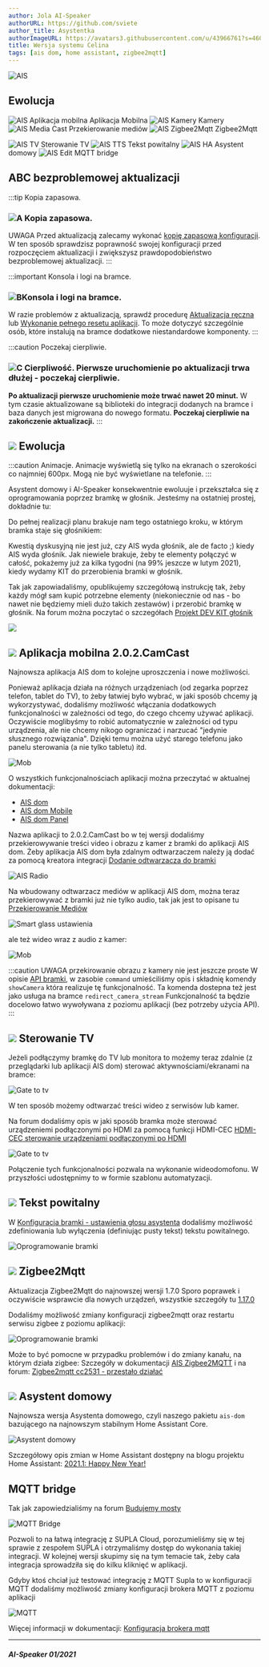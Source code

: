 ```yaml
---
author: Jola AI-Speaker
authorURL: https://github.com/sviete
author_title: Asystentka
authorImageURL: https://avatars3.githubusercontent.com/u/43966761?s=460&v=4
title: Wersja systemu Celina
tags: [ais dom, home assistant, zigbee2mqtt]
---
```


<div class="IntroAisBlogMenu" >
<div>

![AIS](/img/en/blog/202101/celina.png)

</div>

<h2>Ewolucja</h2>

</div>

![AIS Aplikacja mobilna](/img/en/blog/202101/mob_app.png) Aplikacja Mobilna ![AIS Kamery](/img/en/blog/202101/camera.png) Kamery ![AIS Media Cast](/img/en/blog/202101/mobile-request.png) Przekierowanie mediów ![AIS Zigbee2Mqtt](/img/en/blog/202101/zigbee.png) Zigbee2Mqtt

![AIS TV](/img/en/blog/202101/tv.png) Sterowanie TV ![AIS TTS](/img/en/blog/202101/tts_icon.png) Tekst powitalny ![AIS HA](/img/en/blog/202101/hass.png) Asystent domowy ![AIS Edit](/img/en/blog/202101/bridge.png) MQTT bridge

<!--truncate-->


## ABC bezproblemowej aktualizacji

:::tip Kopia zapasowa.
### ![A](/img/en/blog/202009/alpha-a-circle.png) Kopia zapasowa.

UWAGA Przed aktualizacją zalecamy wykonać [kopię zapasową konfiguracji](/docs/ais_bramka_configuration_software#kopia-zapasowa-konfiguracji). W ten sposób sprawdzisz poprawność swojej konfiguracji przed rozpoczęciem aktualizacji i zwiększysz prawdopodobieństwo bezproblemowej aktualizacji.
:::

:::important Konsola i logi na bramce.
### ![B](/img/en/blog/202009/alpha-b-circle.png)Konsola i logi na bramce.

W razie problemów z aktualizacją, sprawdź procedurę [Aktualizacja ręczna](/docs/ais_bramka_update_manual) lub [Wykonanie pełnego resetu aplikacji](/docs/ais_bramka_reset_ais_step_by_step).
To może dotyczyć szczególnie osób, które instalują na bramce dodatkowe niestandardowe komponenty.
:::

:::caution Poczekaj cierpliwie.
### ![C](/img/en/blog/202009/alpha-c-circle.png) Cierpliwość. Pierwsze uruchomienie po aktualizacji trwa dłużej - poczekaj cierpliwie.

 **Po aktualizacji pierwsze uruchomienie może trwać nawet 20 minut.**
 W tym czasie aktualizowane są biblioteki do integracji dodanych na bramce i baza danych jest migrowana do nowego formatu.
 **Poczekaj cierpliwie na zakończenie aktualizacji.**
:::

## ![](/img/en/blog/202101/celina.png) Ewolucja

:::caution Animacje.
Animacje wyświetlą się tylko na ekranach o szerokości co najmniej 600px. Mogą nie być wyświetlane na telefonie.
:::

Asystent domowy i AI-Speaker konsekwentnie ewoluuje i przekształca się z oprogramowania poprzez bramkę w głośnik. Jesteśmy na ostatniej prostej, dokładnie tu:

<div className="shapeshifter play"></div>

Do pełnej realizacji planu brakuje nam tego ostatniego kroku, w którym bramka staje się głośnikiem:

<div className="shapeshifter2 play"></div>


Kwestią dyskusyjną nie jest już, czy AIS wyda głośnik, ale de facto ;) kiedy AIS wyda głośnik.
Jak niewiele brakuje, żeby te elementy połączyć w całość, pokażemy już za kilka tygodni (na 99% jeszcze w lutym 2021), kiedy wydamy KIT do przerobienia bramki w głośnik.

Tak jak zapowiadaliśmy, opublikujemy szczegółową instrukcję tak, żeby każdy mógł sam kupić potrzebne elementy (niekoniecznie od nas - bo nawet nie będziemy mieli dużo takich zestawów) i przerobić bramkę w głośnik.
Na forum można poczytać o szczegółach [Projekt DEV KIT głośnik](https://ai-speaker.discourse.group/t/dev-kit-glosnik-ankieta/1108)


![](/img/en/blog/202101/dev-kit.jpeg)

## ![](/img/en/blog/202012/mob_app.png) Aplikacja mobilna 2.0.2.CamCast

Najnowsza aplikacja AIS dom to kolejne uproszczenia i nowe możliwości.

Ponieważ aplikacja działa na różnych urządzeniach (od zegarka poprzez telefon, tablet do TV), to żeby łatwiej było wybrać, w jaki sposób chcemy ją wykorzystywać, dodaliśmy możliwość włączania dodatkowych funkcjonalności w zależności od tego, do czego chcemy używać aplikacji.
Oczywiście moglibyśmy to robić automatycznie w zależności od typu urządzenia, ale nie chcemy nikogo ograniczać i narzucać "jedynie słusznego rozwiązania". Dzięki temu można użyć starego telefonu jako panelu sterowania (a nie tylko tabletu) itd.

![Mob](/img/en/frontend/mob_special_functions.png)

O wszystkich funkcjonalnościach aplikacji można przeczytać w aktualnej dokumentacji:
- [AIS dom](/docs/ais_app_android_dom)
- [AIS dom Mobile](/docs/ais_app_android_dom_mob)
- [AIS dom Panel](/docs/ais_app_android_dom_tablet)


Nazwa aplikacji to 2.0.2.CamCast bo w tej wersji dodaliśmy przekierowywanie treści video i obrazu z kamer z bramki do aplikacji AIS dom.
Żeby aplikacja AIS dom była zdalnym odtwarzaczem należy ją dodać za pomocą kreatora integracji [Dodanie odtwarzacza do bramki](/docs/ais_app_player#dodanie-odtwarzacza-do-bramki)

![AIS Radio](/img/en/frontend/ais_exo_player_add_new2.png)

Na wbudowany odtwarzacz mediów w aplikacji AIS dom, można teraz przekierowywać z bramki już nie tylko audio, tak jak jest to opisane tu [Przekierowanie Mediów](/docs/ais_app_player#przekierowanie-mediów)

![Smart glass ustawienia](/img/en/frontend/redirect_media_to_client_gate.png)


ale też wideo wraz z audio z kamer:

![Mob](/img/en/frontend/video_doorbell.png)


:::caution UWAGA przekirowanie obrazu z kamery nie jest jeszcze proste
W opisie [API bramki](/docs/ais_bramka_api_index), w zasobie ```command``` umieściliśmy opis i składnię komendy ```showCamera``` która realizuje tę funkcjonalność. 
Ta komenda dostepna też jest jako usługa na bramce ```redirect_camera_stream```
Funkcjonalność ta będzie docelowo łatwo wywoływana z poziomu aplikacji (bez potrzeby użycia API).
:::


## ![](/img/en/blog/202101/tv.png) Sterowanie TV


Jeżeli podłączymy bramkę do TV lub monitora to możemy teraz zdalnie (z przeglądarki lub aplikacji AIS dom) sterować aktywnościami/ekranami na bramce:

![Gate to tv](/img/en/frontend/gate_to_tv.jpeg)

W ten sposób możemy odtwarzać treści wideo z serwisów lub kamer.

Na forum dodaliśmy opis w jaki sposób bramka może sterować urządzeniemi podłączonymi po HDMI za pomocą funkcji HDMI-CEC [HDMI-CEC sterowanie urządzeniami podłączonymi po HDMI](https://ai-speaker.discourse.group/t/hdmi-cec-sterowanie-urzadzeniami-podlaczonymi-po-hdmi/1254)


![Gate to tv](/img/en/blog/202101/cec.jpeg)

Połączenie tych funkcjonalności pozwala na wykonanie wideodomofonu. W przyszłości udostępnimy to w formie szablonu automatyzacji.


## ![](/img/en/blog/202101/tts_icon.png) Tekst powitalny


W [Konfiguracja bramki - ustawienia głosu asystenta](/docs/ais_bramka_configuration_tts) dodaliśmy możliwość zdefiniowania lub wyłączenia (definiując pusty tekst) tekstu powitalnego.

![Oprogramowanie bramki](/img/en/bramka/config_ais_dom_section4.jpeg)


## ![](/img/en/blog/202101/zigbee.png) Zigbee2Mqtt


Aktualizacja Zigbee2Mqtt do najnowszej wersji 1.7.0
Sporo poprawek i oczywiście wsprawcie dla nowych urządzeń, wszystkie szczegóły tu [1.17.0](https://github.com/Koenkk/zigbee2mqtt/releases/tag/1.17.0)

Dodaliśmy możliwość zmiany konfiguracji zigbee2mqtt oraz restartu serwisu zigbee z poziomu aplikacji:

![Oprogramowanie bramki](/img/en/blog/202101/zigbee_config.png)

Może to być pomocne w przypadku problemów i do zmiany kanału, na którym działa zigbee:
Szczegóły w dokumentacji [AIS Zigbee2MQTT](/docs/ais_app_integration_zigbee)
i na forum: [Zigbee2mqtt cc2531 - przestało działać
](https://ai-speaker.discourse.group/t/zigbee2mqtt-cc2531-przestalo-dzialac/743/93)



## ![](/img/en/blog/202101/hass.png) Asystent domowy

Najnowsza wersja Asystenta domowego, czyli naszego pakietu ``ais-dom`` bazującego na najnowszym stabilnym Home Assistant Core.

![Asystent domowy](/img/en/blog/202101/ha_social.png)

Szczegółowy opis zmian w Home Assistant dostępny na blogu projektu Home Assistant: [2021.1: Happy New Year!](https://www.home-assistant.io/blog/2021/01/06/release-20211/)


## [](/img/en/blog/202101/bridge.png) MQTT bridge

Tak jak zapowiedzialiśmy na forum [Budujemy mosty](https://ai-speaker.discourse.group/t/kolejna-celina-beta-wydana/1277)

![MQTT Bridge](/img/en/blog/202101/mqtt_bridge.jpeg)

Pozwoli to na łatwą integrację z SUPLA Cloud, porozumieliśmy się w tej sprawie z zespołem SUPLA i otrzymaliśmy dostęp do wykonania takiej integracji.
W kolejnej wersji skupimy się na tym temacie tak, żeby cała integracja sprowadziła się do kilku kliknięć w aplikacji.


Gdyby ktoś chciał już testować integrację z MQTT Supla to w konfiguracji MQTT dodaliśmy możliwość zmiany konfiguracji brokera MQTT z poziomu aplikacji

 ![MQTT](/img/en/integrations/mqtt_edit_mosquito_config.png)


 Więcej informacji w dokumentacji: [Konfiguracja brokera mqtt](/docs/ais_app_integration_mqtt#konfiguracja-brokera-mqtt)




-------

##### AI-Speaker 01/2021
